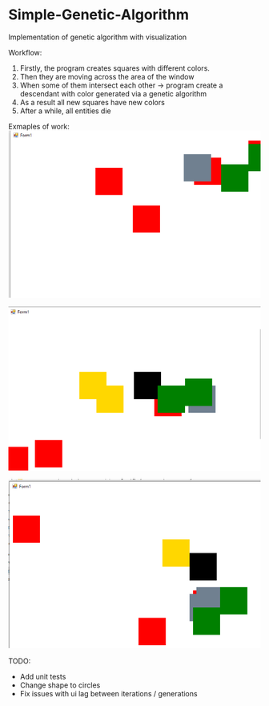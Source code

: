 # Simple-Genetic-Algorithm
Implementation of genetic algorithm with visualization

Workflow:
<br/>
1) Firstly, the program creates squares with different colors.  
2) Then they are moving across the area of the window  
3) When some of them intersect each other -> program create a descendant with color generated via a genetic algorithm  
4) As a result all new squares have new colors  
5) After a while, all entities die  


Exmaples of work:<br/>
![Screenshot](Results/Screenshot-1GA.png)

![Screenshot](Results/Screenshot-2GA.png)

![Screenshot](Results/Screenshot-3GA.png)


TODO: 

 - Add unit tests
 - Change shape to circles
 - Fix issues with ui lag between iterations / generations
